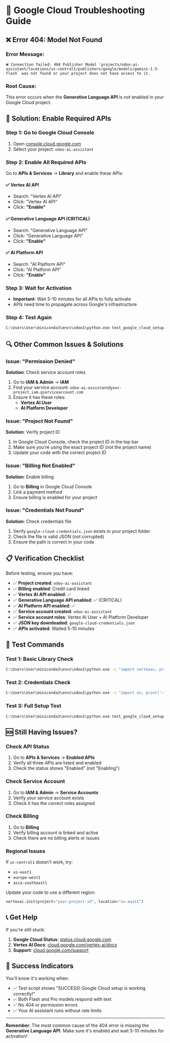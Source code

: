 # 🔧 Google Cloud Troubleshooting Guide

## ❌ **Error 404: Model Not Found**

### **Error Message:**
```
❌ Connection failed: 404 Publisher Model `projects/odoo-ai-assistant/locations/us-central1/publishers/google/models/gemini-1.5-flash` was not found or your project does not have access to it.
```

### **Root Cause:**
This error occurs when the **Generative Language API** is not enabled in your Google Cloud project.

## 🚀 **Solution: Enable Required APIs**

### **Step 1: Go to Google Cloud Console**
1. Open [console.cloud.google.com](https://console.cloud.google.com/)
2. Select your project: `odoo-ai-assistant`

### **Step 2: Enable All Required APIs**
Go to **APIs & Services** → **Library** and enable these APIs:

#### **✅ Vertex AI API**
- Search: "Vertex AI API"
- Click: "Vertex AI API"
- Click: **"Enable"**

#### **✅ Generative Language API (CRITICAL)**
- Search: "Generative Language API"
- Click: "Generative Language API" 
- Click: **"Enable"**

#### **✅ AI Platform API**
- Search: "AI Platform API"
- Click: "AI Platform API"
- Click: **"Enable"**

### **Step 3: Wait for Activation**
- **Important**: Wait 5-10 minutes for all APIs to fully activate
- APIs need time to propagate across Google's infrastructure

### **Step 4: Test Again**
```bash
C:\Users\User\miniconda3\envs\odoo1\python.exe test_google_cloud_setup.py
```

## 🔍 **Other Common Issues & Solutions**

### **Issue: "Permission Denied"**
**Solution**: Check service account roles
1. Go to **IAM & Admin** → **IAM**
2. Find your service account: `odoo-ai-assistant@your-project.iam.gserviceaccount.com`
3. Ensure it has these roles:
   - **Vertex AI User**
   - **AI Platform Developer**

### **Issue: "Project Not Found"**
**Solution**: Verify project ID
1. In Google Cloud Console, check the project ID in the top bar
2. Make sure you're using the exact project ID (not the project name)
3. Update your code with the correct project ID

### **Issue: "Billing Not Enabled"**
**Solution**: Enable billing
1. Go to **Billing** in Google Cloud Console
2. Link a payment method
3. Ensure billing is enabled for your project

### **Issue: "Credentials Not Found"**
**Solution**: Check credentials file
1. Verify `google-cloud-credentials.json` exists in your project folder
2. Check the file is valid JSON (not corrupted)
3. Ensure the path is correct in your code

## 📋 **Verification Checklist**

Before testing, ensure you have:

- ✅ **Project created**: `odoo-ai-assistant`
- ✅ **Billing enabled**: Credit card linked
- ✅ **Vertex AI API enabled**: ✅
- ✅ **Generative Language API enabled**: ✅ (CRITICAL)
- ✅ **AI Platform API enabled**: ✅
- ✅ **Service account created**: `odoo-ai-assistant`
- ✅ **Service account roles**: Vertex AI User + AI Platform Developer
- ✅ **JSON key downloaded**: `google-cloud-credentials.json`
- ✅ **APIs activated**: Waited 5-10 minutes

## 🧪 **Test Commands**

### **Test 1: Basic Library Check**
```bash
C:\Users\User\miniconda3\envs\odoo1\python.exe -c "import vertexai; print('✅ Libraries installed')"
```

### **Test 2: Credentials Check**
```bash
C:\Users\User\miniconda3\envs\odoo1\python.exe -c "import os; print('✅ Credentials found' if os.path.exists('./google-cloud-credentials.json') else '❌ Credentials missing')"
```

### **Test 3: Full Setup Test**
```bash
C:\Users\User\miniconda3\envs\odoo1\python.exe test_google_cloud_setup.py
```

## 🆘 **Still Having Issues?**

### **Check API Status**
1. Go to **APIs & Services** → **Enabled APIs**
2. Verify all three APIs are listed and enabled
3. Check the status shows "Enabled" (not "Enabling")

### **Check Service Account**
1. Go to **IAM & Admin** → **Service Accounts**
2. Verify your service account exists
3. Check it has the correct roles assigned

### **Check Billing**
1. Go to **Billing**
2. Verify billing account is linked and active
3. Check there are no billing alerts or issues

### **Regional Issues**
If `us-central1` doesn't work, try:
- `us-east1`
- `europe-west1`
- `asia-southeast1`

Update your code to use a different region:
```python
vertexai.init(project="your-project-id", location="us-east1")
```

## 📞 **Get Help**

If you're still stuck:
1. **Google Cloud Status**: [status.cloud.google.com](https://status.cloud.google.com/)
2. **Vertex AI Docs**: [cloud.google.com/vertex-ai/docs](https://cloud.google.com/vertex-ai/docs)
3. **Support**: [cloud.google.com/support](https://cloud.google.com/support)

## 🎯 **Success Indicators**

You'll know it's working when:
- ✅ Test script shows "SUCCESS! Google Cloud setup is working correctly!"
- ✅ Both Flash and Pro models respond with text
- ✅ No 404 or permission errors
- ✅ Your AI assistant runs without rate limits

---

**Remember**: The most common cause of the 404 error is missing the **Generative Language API**. Make sure it's enabled and wait 5-10 minutes for activation!
